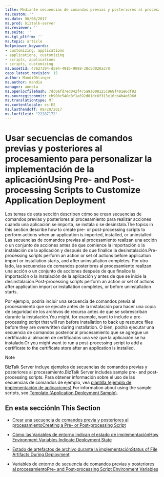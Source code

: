 ```yaml
---
title: Mediante secuencias de comandos previas y posteriores al procesamiento para personalizar la implementación de aplicaciones | Documentos de Microsoft
ms.custom: ''
ms.date: 06/08/2017
ms.prod: biztalk-server
ms.reviewer: ''
ms.suite: ''
ms.tgt_pltfrm: ''
ms.topic: article
helpviewer_keywords:
- customizing, applications
- applications, customizing
- scripts, applications
- scripts, customizing
ms.assetid: 47627394-d594-491b-9098-38c5d028a378
caps.latest.revision: 15
author: MandiOhlinger
ms.author: mandia
manager: anneta
ms.openlocfilehash: 7dc0afd7ed042f475a9a008125c968f401e6df92
ms.sourcegitcommit: cb908c540d8f1a692d01dc8f313e16cb4b4e696d
ms.translationtype: MT
ms.contentlocale: es-ES
ms.lasthandoff: 09/20/2017
ms.locfileid: "22287172"
---
```

# <a name="using-pre--and-post-processing-scripts-to-customize-application-deployment"></a><span data-ttu-id="6c8dc-102">Usar secuencias de comandos previas y posteriores al procesamiento para personalizar la implementación de la aplicación</span><span class="sxs-lookup"><span data-stu-id="6c8dc-102">Using Pre- and Post-processing Scripts to Customize Application Deployment</span></span>
<span data-ttu-id="6c8dc-103">Los temas de esta sección describen cómo se crean secuencias de comandos previas y posteriores al procesamiento para realizar acciones cuando una aplicación se importa, se instala o se desinstala.</span><span class="sxs-lookup"><span data-stu-id="6c8dc-103">The topics in this section describe how to create pre- or post-processing scripts to perform actions when an application is imported, installed, or uninstalled.</span></span> <span data-ttu-id="6c8dc-104">Las secuencias de comandos previas al procesamiento realizan una acción o un conjunto de acciones antes de que comience la importación o la instalación de la aplicación y después de que finalice la desinstalación.</span><span class="sxs-lookup"><span data-stu-id="6c8dc-104">Pre-processing scripts perform an action or set of actions before application import or installation starts, and after uninstallation completes.</span></span> <span data-ttu-id="6c8dc-105">Por otro lado, las secuencias de comandos posteriores al procesamiento realizan una acción o un conjunto de acciones después de que finalice la importación o la instalación de la aplicación y antes de que se inicie la desinstalación.</span><span class="sxs-lookup"><span data-stu-id="6c8dc-105">Post-processing scripts perform an action or set of actions after application import or installation completes, or before uninstallation starts.</span></span>  
  
 <span data-ttu-id="6c8dc-106">Por ejemplo, podría incluir una secuencia de comandos previa al procesamiento que se ejecute antes de la instalación para hacer una copia de seguridad de los archivos de recurso antes de que se sobrescriban durante la instalación.</span><span class="sxs-lookup"><span data-stu-id="6c8dc-106">You might, for example, want to include a pre-processing script that will run before installation to back up resource files before they are overwritten during installation.</span></span> <span data-ttu-id="6c8dc-107">O bien, podría ejecutar una secuencia de comandos posterior al procesamiento que se agregue un certificado al almacén de certificados una vez que la aplicación se ha instalado.</span><span class="sxs-lookup"><span data-stu-id="6c8dc-107">Or you might want to run a post-processing script to add a certificate to the certificate store after an application is installed.</span></span>  
  
> [!NOTE]
>  <span data-ttu-id="6c8dc-108">BizTalk Server incluye ejemplos de secuencias de comandos previas y posteriores al procesamiento.</span><span class="sxs-lookup"><span data-stu-id="6c8dc-108">BizTalk Server includes sample pre- and post-processing scripts.</span></span> <span data-ttu-id="6c8dc-109">Para obtener información sobre el uso de las secuencias de comandos de ejemplo, vea [plantilla (ejemplo de implementación de aplicaciones)](../core/template-application-deployment-sample.md).</span><span class="sxs-lookup"><span data-stu-id="6c8dc-109">For information about using the sample scripts, see [Template (Application Deployment Sample)](../core/template-application-deployment-sample.md).</span></span>  
  
## <a name="in-this-section"></a><span data-ttu-id="6c8dc-110">En esta sección</span><span class="sxs-lookup"><span data-stu-id="6c8dc-110">In This Section</span></span>  
  
-   [<span data-ttu-id="6c8dc-111">Crear una secuencia de comandos previa y posteriores al procesamiento</span><span class="sxs-lookup"><span data-stu-id="6c8dc-111">Creating a Pre- or Post-processing Script</span></span>](../core/creating-a-pre-or-post-processing-script.md)  
  
-   [<span data-ttu-id="6c8dc-112">Cómo las Variables de entorno indican el estado de implementación</span><span class="sxs-lookup"><span data-stu-id="6c8dc-112">How Environment Variables Indicate Deployment State</span></span>](../core/how-environment-variables-indicate-deployment-state.md)  
  
-   [<span data-ttu-id="6c8dc-113">Estado de artefactos de archivo durante la implementación</span><span class="sxs-lookup"><span data-stu-id="6c8dc-113">Status of File Artifacts During Deployment</span></span>](../core/status-of-file-artifacts-during-deployment.md)  
  
-   [<span data-ttu-id="6c8dc-114">Variables de entorno de secuencia de comandos previas y posteriores al procesamiento</span><span class="sxs-lookup"><span data-stu-id="6c8dc-114">Pre- and Post-processing Script Environment Variables</span></span>](../core/pre-and-post-processing-script-environment-variables.md)